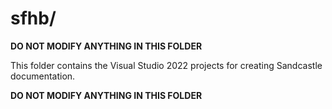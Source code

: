 <!-- u250429 -->

# sfhb/

**DO NOT MODIFY ANYTHING IN THIS FOLDER**

This folder contains the Visual Studio 2022 projects for creating Sandcastle documentation.

**DO NOT MODIFY ANYTHING IN THIS FOLDER**
